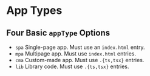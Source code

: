 # App Types

## Four Basic `appType` Options

-   `spa` Single-page app. Must use an `index.html` entry.
-   `mpa` Multipage app. Must use `index.html` entries.
-   `cma` Custom-made app. Must use `.{ts,tsx}` entries.
-   `lib` Library code. Must use `.{ts,tsx}` entries.
